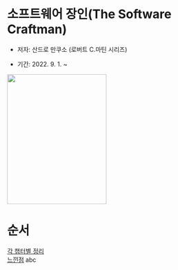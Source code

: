 # 소프트웨어 장인(The Software Craftman)

- 저자: 산드로 만쿠소 (로버트 C.마틴 시리즈)

- 기간: 2022. 9. 1. ~

 <img src = "http://image.yes24.com/momo/TopCate582/MidCate002/58112706.jpg" width = "230" height = "300">
<br>

# 순서

[각 챕터별 정리](#각-챕터별-정리)<br>
[느낀점](#느낀점)
abc
